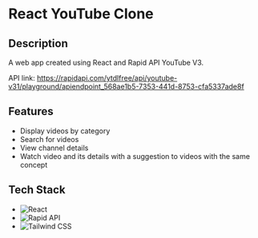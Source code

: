 # React YouTube Clone

## Description
A web app created using React and Rapid API YouTube V3.

API link: https://rapidapi.com/ytdlfree/api/youtube-v31/playground/apiendpoint_568ae1b5-7353-441d-8753-cfa5337ade8f

## Features
- Display videos by category
- Search for videos
- View channel details
- Watch video and its details with a suggestion to videos with the same concept

## Tech Stack
- ![React](https://img.shields.io/badge/React-20232A?style=for-the-badge&logo=react&logoColor=61DAFB)
- ![Rapid API](https://img.shields.io/badge/RapidAPI-000000?style=for-the-badge&logo=rapidapi&logoColor=white)
- ![Tailwind CSS](https://img.shields.io/badge/Tailwind_CSS-38B2AC?style=for-the-badge&logo=tailwind-css&logoColor=white)
